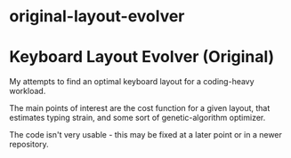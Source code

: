 # original-layout-evolver
Keyboard Layout Evolver (Original)
==================================

My attempts to find an optimal keyboard layout for a coding-heavy workload.

The main points of interest are the cost function for a given layout, that estimates typing strain, and some sort of genetic-algorithm optimizer.

The code isn't very usable - this may be fixed at a later point or in a newer repository.
